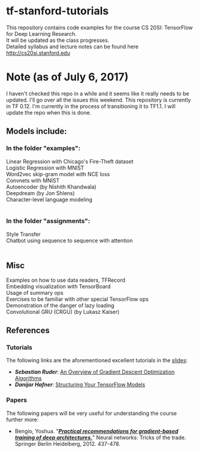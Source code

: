 # tf-stanford-tutorials
This repository contains code examples for the course CS 20SI: TensorFlow for Deep Learning Research. <br>
It will be updated as the class progresses. <br>
Detailed syllabus and lecture notes can be found here http://cs20si.stanford.edu

# Note (as of July 6, 2017)
I haven't checked this repo in a while and it seems like it really needs to be updated. I'll go over all the issues this weekend.
This repository is currently in TF 0.12. I'm currently in the process of transitioning it to TF1.1. I will update the repo when this is done.


## Models include: <br>
### In the folder "examples": <br>
Linear Regression with Chicago's Fire-Theft dataset<br>
Logistic Regression with MNIST<br>
Word2vec skip-gram model with NCE loss<br>
Convnets with MNIST<br>
Autoencoder (by Nishith Khandwala)<br>
Deepdream (by Jon Shlens)<br>
Character-level language modeling <br>
<br>
### In the folder "assignments":<br>
Style Transfer<br>
Chatbot using sequence to sequence with attention<br>
<br>
## Misc<br>
Examples on how to use data readers, TFRecord<br>
Embedding visualization with TensorBoard<br>
Usage of summary ops<br>
Exercises to be familiar with other special TensorFlow ops<br>
Demonstration of the danger of lazy loading <br>
Convolutional GRU (CRGU) (by Lukasz Kaiser)


## References<br>

### Tutorials<br>
The following links are the aforementioned excellent tutorials in the [slides](http://web.stanford.edu/class/cs20si/syllabus.html):

  - ***Sebastian Ruder***: [An Overview of Gradient Descent Optimization Algorithms](http://ruder.io/optimizing-gradient-descent/)
  - ***Danijar Hafner***: [Structuring Your TensorFlow Models](http://danijar.com/structuring-your-tensorflow-models/)

### Papers<br>
The following papers will be very useful for understanding the course further more:

  - Bengio, Yoshua. "***[Practical recommendations for gradient-based training of deep architectures.](https://arxiv.org/pdf/1206.5533.pdf)***" Neural networks: Tricks of the trade. Springer Berlin Heidelberg, 2012. 437-478.